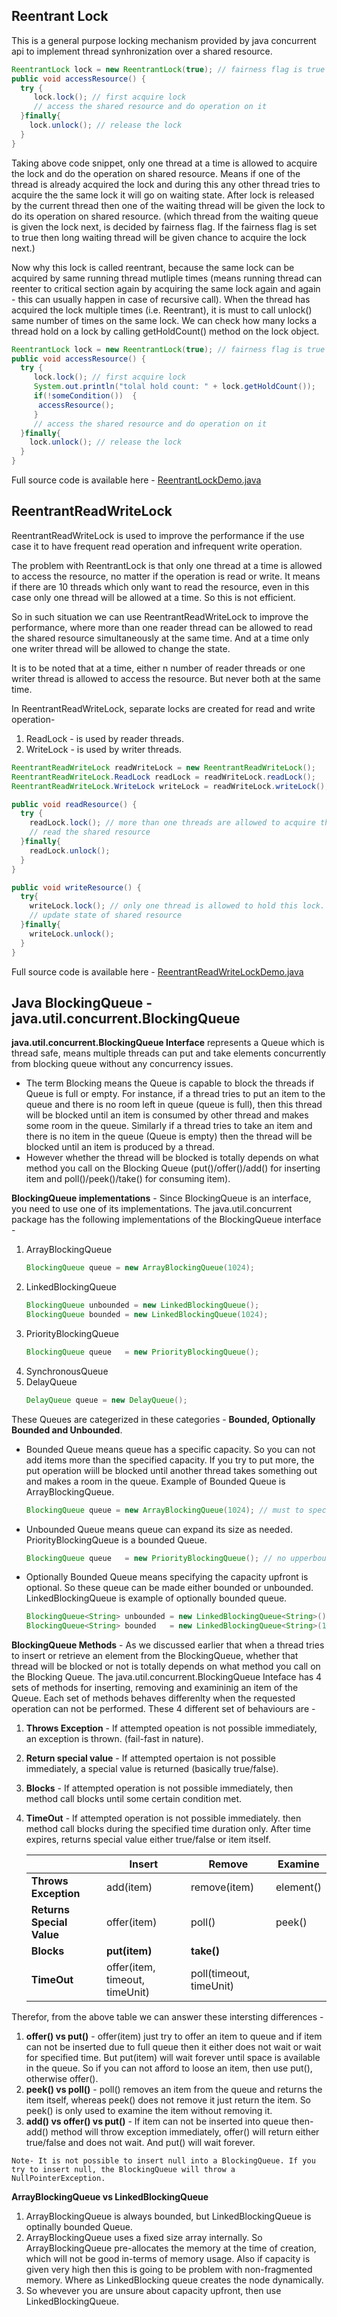 ## Reentrant Lock
This is a general purpose locking mechanism provided by java concurrent api to implement thread synhronization over a shared resource. 
```java
ReentrantLock lock = new ReentrantLock(true); // fairness flag is true
public void accessResource() {
  try {
     lock.lock(); // first acquire lock
     // access the shared resource and do operation on it
  }finally{
    lock.unlock(); // release the lock
  }
}
```

Taking above code snippet, only one thread at a time is allowed to acquire the lock and do the operation on shared resource.
Means if one of the thread is already acquired the lock and during this any other thread tries to acquire the the same lock it will go on waiting state. After lock is released by the current thread then one of the waiting thread will be given the lock to do its operation on shared resource. (which thread from the waiting queue is given the lock next, is decided by fairness flag. If the fairness flag is set to true then long waiting thread will be given chance to acquire the lock next.)

Now why this lock is called reentrant, because the same lock can be acquired by same running thread mutliple times (means running thread can reenter to critical section again by acquiring the same lock again and again - this can usually happen in case of recursive call). When the thread has acquired the lock multiple times (i.e. Reentrant), it is must to call unlock() same number of times on the same lock. We can check how many locks a thread hold on a lock by calling getHoldCount() method on the lock object.
```java
ReentrantLock lock = new ReentrantLock(true); // fairness flag is true
public void accessResource() {
  try {
     lock.lock(); // first acquire lock
     System.out.println("tolal hold count: " + lock.getHoldCount());
     if(!someCondition())  {
      accessResource();
     }
     // access the shared resource and do operation on it
  }finally{
    lock.unlock(); // release the lock
  }
}
```

Full source code is available here - [ReentrantLockDemo.java](https://github.com/thedevd/techBlog/blob/master/javaexamples/src/main/java/com/thedevd/javaexamples/multithreading/ReentrantLockDemo.java)

## ReentrantReadWriteLock
ReentrantReadWriteLock is used to improve the performance if the use case it to have frequent read operation and infrequent write operation.

The problem with ReentrantLock is that only one thread at a time is allowed to access the resource, no matter if the operation is read or write. It means if there are 10 threads which only want to read the resource, even in this case only one thread will be allowed at a time. So this is not efficient.

So in such situation we can use ReentrantReadWriteLock to improve the performance, where more than one reader thread can be allowed to read the shared resource simultaneously at the same time. And at a time only one writer thread will be allowed to change the state.

It is to be noted that at a time, either n number of reader threads or one writer thread is allowed to access the resource. But never both at the same time.

In ReentrantReadWriteLock, separate locks are created for read and write operation-
1. ReadLock - is used by reader threads.
2. WriteLock  - is used by writer threads.

```java
ReentrantReadWriteLock readWriteLock = new ReentrantReadWriteLock();
ReentrantReadWriteLock.ReadLock readLock = readWriteLock.readLock();
ReentrantReadWriteLock.WriteLock writeLock = readWriteLock.writeLock();

public void readResource() {
  try {
    readLock.lock(); // more than one threads are allowed to acquire this readLock at the same time.
    // read the shared resource
  }finally{
    readLock.unlock();  
  }
}

public void writeResource() {
  try{
    writeLock.lock(); // only one thread is allowed to hold this lock.
    // update state of shared resource
  }finally{
    writeLock.unlock();
  }
}
```

Full source code is available here - [ReentrantReadWriteLockDemo.java](https://github.com/thedevd/techBlog/blob/master/javaexamples/src/main/java/com/thedevd/javaexamples/multithreading/ReentrantReadWriteLockDemo.java)

## Java BlockingQueue - java.util.concurrent.BlockingQueue
**java.util.concurrent.BlockingQueue Interface** represents a Queue which is thread safe, means multiple threads can put and take elements concurrently from blocking queue without any concurrency issues. 
   * The term Blocking means the Queue is capable to block the threads if Queue is full or empty. For instance, if a thread tries to put an item to the queue and there is no room left in queue (queue is full), then this thread will be blocked until an item is consumed by other thread and makes some room in the queue. Similarly if a thread tries to take an item and there is no item in the queue (Queue is empty) then the thread will be blocked until an item is produced by a thread. 
   * However whether the thread will be blocked is totally depends on what method you call on the Blocking Queue (put()/offer()/add() for inserting item and poll()/peek()/take() for consuming item). 

**BlockingQueue implementations** - Since BlockingQueue is an interface, you need to use one of its implementations. The java.util.concurrent package has the following implementations of the BlockingQueue interface - 
1. ArrayBlockingQueue
   ```java
   BlockingQueue queue = new ArrayBlockingQueue(1024);
   ```
2. LinkedBlockingQueue
   ```java
   BlockingQueue unbounded = new LinkedBlockingQueue();
   BlockingQueue bounded = new LinkedBlockingQueue(1024);
   ```
3. PriorityBlockingQueue
   ```java
   BlockingQueue queue   = new PriorityBlockingQueue();
   ```
4. SynchronousQueue
5. DelayQueue
   ```java
   DelayQueue queue = new DelayQueue();
   ```

These Queues are categerized in these categories - **Bounded, Optionally Bounded and Unbounded**.
   * Bounded Queue means queue has a specific capacity. So you can not add items more than the specified capacity. If you try to put more, the put operation wiill be blocked until another thread takes something out and makes a room in the queue. Example of Bounded Queue is ArrayBlockingQueue. 
      ```java
      BlockingQueue queue = new ArrayBlockingQueue(1024); // must to specify maximum capacity
      ```
   * Unbounded Queue means queue can expand its size as needed. PriorityBlockingQueue is a bounded Queue.
      ```java
      BlockingQueue queue   = new PriorityBlockingQueue(); // no upperbound of the max capacity, Default is Integer.MAX_VALUE
      ```
   * Optionally Bounded Queue means specifying the capacity upfront is optional. So these queue can be made either bounded or unbounded.
   LinkedBlockingQueue is example of optionally bounded queue.
      ```java
      BlockingQueue<String> unbounded = new LinkedBlockingQueue<String>(); // no upperbound of the max capacity, Default is Integer.MAX_VALUE
      BlockingQueue<String> bounded   = new LinkedBlockingQueue<String>(1024); // optinally upper bounded queue.
      ```
      
 **BlockingQueue Methods** - As we discussed earlier that when a thread tries to insert or retrieve an element from the BlockingQueue, whether that thread will be blocked or not is totally depends on what method you call on the Blocking Queue. The java.util.concurrent.BlockingQueue Inteface has 4 sets of methods for inserting, removing and examininig an item of the Queue. Each set of methods behaves differenlty when the requested operation can not be performed. These 4 different set of behaviours are -
1. **Throws Exception** - If attempted opeation is not possible immediately, an exception is thrown. (fail-fast in nature).
2. **Return special value** - If attempted opertaion is not possible immediately, a special value is returned (basically true/false).
3. **Blocks** - If attempted operation is not possible immediately, then method call blocks until some certain condition met.
4. **TimeOut** - If attempted operation is not possible immediately. then method call blocks during the specified time duration only. After time expires, returns special value either true/false or item itself.
 
    |    |Insert|Remove|Examine|
    |----|------|------|-------|
    |**Throws Exception**| add(item) | remove(item) | element() |
    |**Returns Special Value**| offer(item) | poll() | peek() |
    |**Blocks**| **put(item)** | **take()** | |
    |**TimeOut**| offer(item, timeout, timeUnit) | poll(timeout, timeUnit) | |
 
 Therefor, from the above table we can answer these intersting differences -
 1. **offer() vs put()** - offer(item) just try to offer an item to queue and if item can not be inserted due to full queue then it either does not wait or wait for specified time. But put(item) will wait forever until space is available in the queue. So if you can not afford to loose an item, then use put(), otherwise offer().
 2. **peek() vs poll()** - poll() removes an item from the queue and returns the item itself, whereas peek() does not remove it just return the item. So peek() is only used to examine the item without removing it.
 3. **add() vs offer() vs put()** - If item can not be inserted into queue then- add() method will throw exception immediately, offer() will return either true/false and does not wait. And put() will wait forever.
 
 ``Note- It is not possible to insert null into a BlockingQueue. If you try to insert null, the BlockingQueue will throw a NullPointerException.``
      
 **ArrayBlockingQueue vs LinkedBlockingQueue**
1. ArrayBlockingQueue is always bounded, but LinkedBlockingQueue is optinally bounded Queue.
2. ArrayBlockingQueue uses a fixed size array internally. So ArrayBlockingQueue pre-allocates the memory at the time of creation, which will not be good in-terms of memory usage. Also if capacity is given very high then this is going to be problem with non-fragmented memory. Where as LinkedBlocking queue creates the node dynamically.
3. So whevever you are unsure about capacity upfront, then use LinkedBlockingQueue.
